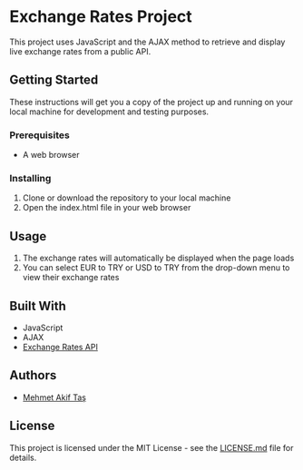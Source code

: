 # Exchange Rates Project

This project uses JavaScript and the AJAX method to retrieve and display live exchange rates from a public API.

## Getting Started

These instructions will get you a copy of the project up and running on your local machine for development and testing purposes.

### Prerequisites

- A web browser

### Installing

1. Clone or download the repository to your local machine
2. Open the index.html file in your web browser

## Usage

1. The exchange rates will automatically be displayed when the page loads
2. You can select EUR to TRY or USD to TRY from the drop-down menu to view their exchange rates

## Built With

- JavaScript
- AJAX
- [Exchange Rates API](https://www.exchangerate-api.com)

## Authors

- [Mehmet Akif Taş](https://github.com/mehmetakiftas)

## License

This project is licensed under the MIT License - see the [LICENSE.md](https://github.com/mehmetakiftas/exchange-rates-api-with-ajax/blob/master/LICENSE.md) file for details.
